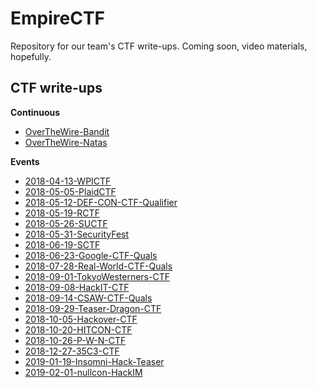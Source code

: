 # EmpireCTF #

Repository for our team's CTF write-ups. Coming soon, video materials, hopefully.

## CTF write-ups ##

**Continuous**

 - [OverTheWire-Bandit](writeups/OverTheWire-Bandit/README.md)
 - [OverTheWire-Natas](writeups/OverTheWire-Natas/README.md)

**Events**

 - [2018-04-13-WPICTF](writeups/2018-04-13-WPICTF/README.md)
 - [2018-05-05-PlaidCTF](writeups/2018-05-05-PlaidCTF/README.md)
 - [2018-05-12-DEF-CON-CTF-Qualifier](writeups/2018-05-12-DEF-CON-CTF-Qualifier/README.md)
 - [2018-05-19-RCTF](writeups/2018-05-19-RCTF/README.md)
 - [2018-05-26-SUCTF](writeups/2018-05-26-SUCTF/README.md)
 - [2018-05-31-SecurityFest](writeups/2018-05-31-SecurityFest/README.md)
 - [2018-06-19-SCTF](writeups/2018-06-19-SCTF/README.md)
 - [2018-06-23-Google-CTF-Quals](writeups/2018-06-23-Google-CTF-Quals/README.md)
 - [2018-07-28-Real-World-CTF-Quals](writeups/2018-07-28-Real-World-CTF-Quals/README.md)
 - [2018-09-01-TokyoWesterners-CTF](writeups/2018-09-01-TokyoWesterners-CTF/README.md)
 - [2018-09-08-HackIT-CTF](writeups/2018-09-08-HackIT-CTF/README.md)
 - [2018-09-14-CSAW-CTF-Quals](writeups/2018-09-14-CSAW-CTF-Quals/README.md)
 - [2018-09-29-Teaser-Dragon-CTF](writeups/2018-09-29-Teaser-Dragon-CTF/README.md)
 - [2018-10-05-Hackover-CTF](writeups/2018-10-05-Hackover-CTF/README.md)
 - [2018-10-20-HITCON-CTF](writeups/2018-10-20-HITCON-CTF/README.md)
 - [2018-10-26-P-W-N-CTF](writeups/2018-10-26-P-W-N-CTF/README.md)
 - [2018-12-27-35C3-CTF](writeups/2018-12-27-35C3-CTF/README.md)
 - [2019-01-19-Insomni-Hack-Teaser](writeups/2019-01-19-Insomni-Hack-Teaser/README.md)
 - [2019-02-01-nullcon-HackIM](writeups/2019-02-01-nullcon-HackIM/README.md)